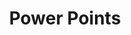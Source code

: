 ---
ee_id_show: '2849'
site: '1'
type: '5'
title: Power Points
url: power-points
live_url: ''
year: '2013'
venue: DHC/ART Foundation
state_country: Montreal
pitch: "​Best part of this was that all exhibition design used comic sans. Also,...each
  diff era? / area? of my stuff had its own room which was fun, .... photos, game
  stuff, composition, kinetic sculpture, vid mods, etc, etc.&nbsp;,,"
ps: "​Best version of Sweet 16 yet.&nbsp;,,"
imgs: dhc-montreal-2013-06-install-01-database-RMT.jpg,dhc-montreal-2013-06-full-03-database-RMT.jpg,dhc-montreal-2013-06-full-07-database-RMT.jpg,dhc-montreal-2013-06-install-02-database-RMT.jpg,dhc-montreal-2013-06-install-03-database-RMT.jpg,dhc-montreal-2013-06-install-04-database-RMT.jpg,dhc-montreal-2013-06-install-05-database-RMT.jpg,dhc-montreal-2013-06-install-06-database-RMT.jpg,dhc-montreal-2013-06-install-07-database-RMT.jpg
things: '[7] [supermarioclouds] 2002-001 Super Mario Clouds,[9] [ishotandywarhol]
  2002-002 I Shot Andy Warhol,[11] [2003-002-data-diaries] 2003-002 Data Diaries,[30]
  [2006-006-the-bruce-springsteen-born-to-run-glockenspiel-addendum] 2006-006 The
  Bruce Springsteen Born to Run Glockenspiel Addendum (Composition),[32] [sweet16]
  2006-001 Sweet 16,[33] [2006-004-colors] 2006-004 Colors,[52] [dreiklavierstucke]
  2009-003 Drei Klavierstücke op. 11,[78] [2011-006-photoshop-cs] 2011-006 Photoshop
  CS,[103] [2011-010-research-in-motion-kinetic-sculpture-6] 2011-010 Research in
  Motion (Kinetic Sculpture #6),[121] [2011-115-self-playing-nintendo-64-nba-courtside-2]
  2011-115 Self Playing Nintendo 64 NBA Courtside 2,[140] [2010-046-photoshop-cs]
  2010-046 Photoshop CS,[157] [2006-002-untitled-translation-exercise] 2006-002 Untitled
  Translation Exercise,[2191] [2006-023-the-bruce-springsteen-born-to-run-glockenspiel-addendum]
  2006-023 The Bruce Springsteen "Born to Run" Glockenspiel Addendum (Sound),[2217]
  [2011-156-audmcrs-installation] 2011-156 The AUDMCRS Underground Dance Music Collection
  of Recorded Sound,[2242] [2013-063-audmcrs-website] 2013-063 AUDMCRS website'
layout: shows
---